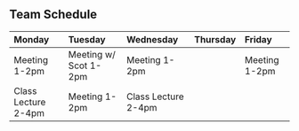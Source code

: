 ## Team Schedule
| Monday | Tuesday | Wednesday | Thursday | Friday | 
|:--- |:--- |:--- | :--- | :--- |
| Meeting 1-2pm | Meeting w/ Scot 1-2pm  | Meeting 1-2pm  | | Meeting 1-2pm 
| Class Lecture 2-4pm |Meeting 1-2pm  |Class Lecture 2-4pm  | | | 
